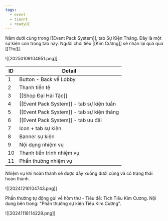 ```yaml
---
tags:
  - event
  - tiennt
  - readyUI
---
```

Nằm dưới cùng trong [[Event Pack System]], tab Sự Kiện Tháng. Đây là một sự kiện con trong tab này.
Người chơi tiêu [[Kim Cương]] sẽ nhận lại quà qua [[Thư]].

![[20250109104951.png]]

| ID  | Detail                                    |
| --- | ----------------------------------------- |
| 1   | Button - Back về Lobby                    |
| 2   | Thanh tiền tệ                             |
| 3   | [[Shop Đại Hải Tặc]]                      |
| 4   | [[Event Pack System]] - tab sự kiện tuần  |
| 5   | [[Event Pack System]] - tab sự kiện tháng |
| 6   | [[Event Pack System]] - tab ưu đãi        |
| 7   | Icon + tab sự kiện                        |
| 8   | Banner sự kiện                            |
| 9   | Nội dụng nhiệm vụ                         |
| 10  | Thanh tiến trình nhiệm vụ                 |
| 11  | Phần thưởng nhiệm vụ                      |

Nhiệm vụ khi hoàn thành sẽ được đẩy xuống dưới cùng và có trạng thái hoàn thành.

![[20241210104743.png]]

Phần thưởng tự động gửi về hòm thư - Tiêu đề: Tích Tiêu Kim Cương. Nội dung bên trong: "Phần thưởng sự kiện Tiêu Kim Cương".

![[20241118114228.png]]